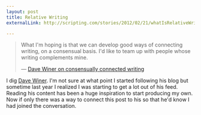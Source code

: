 ```yaml
---
layout: post
title: Relative Writing
externalLink: http://scripting.com/stories/2012/02/21/whatIsRelativeWriting.html

---
```


> What I'm hoping is that we can develop good ways of connecting writing,
> on a consensual basis. I'd like to team up with people whose writing
> complements mine.
> <footer>— <a href="http://scripting.com/stories/2012/02/21/whatIsRelativeWriting.html">Dave Winer on consensually connected writing</a></footer>

I dig [Dave Winer](http://scripting.com/). I'm not sure at what point I
started following his blog but sometime last year I realized I was
starting to get a lot out of his feed. Reading his content has been a
huge inspiration to start producing my own. Now if only there was a way to
connect this post to his so that he'd know I had joined the conversation.
